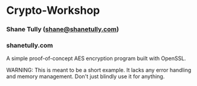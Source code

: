 Crypto-Workshop
===============

### Shane Tully (shane@shanetully.com)
### shanetully.com

A simple proof-of-concept AES encryption program built with OpenSSL.

WARNING: This is meant to be a short example. It lacks any error handling and memory management. Don't just blindly use it for anything.
